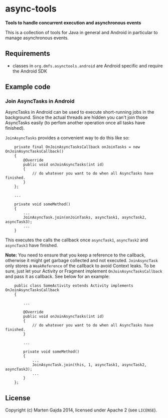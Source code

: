 # async-tools

__Tools to handle concurrent execution and asynchronous events__

This is a collection of tools for Java in general and Android in particular to manage asynchronous events.


## Requirements

* classes in `org.dmfs.asynctools.android` are Android specific and require the Android SDK

## Example code

### Join AsyncTasks in Android

AsyncTasks in Android can be used to execute short-running jobs in the background. Since the actual threads are hidden you can't join those AsyncTasks easily (to perfom another operation once all tasks have finished).

`JoinAsyncTasks` provides a convenient way to do this like so:

		private final OnJoinAsyncTasksCallback onJoinTasks = new OnJoinAsyncTasksCallback()
		{
			@Override
			public void onJoinAsyncTasks(int id)
			{
				// do whatever you want to do when all AsyncTasks have finished.
			}
		};

		...

		private void someMethod()
		{
			...
			JoinAsyncTask.join(onJoinTasks, asyncTask1, asyncTask2, asyncTask3);
			...
		}

This executes the calls the callback once `asyncTask1`, `asyncTask2` and `asyncTask3` have finished.

**Note:** You need to ensure that you keep a reference to the callback, otherwise it might get garbage collected and not executed. `JoinAsyncTask` only stores a `WeakReference` of the callback to avoid Context leaks. To be sure, just let your Activity or Fragment implement `OnJoinAsyncTasksCallback` and pass it as callback. See below for an example:

		public class SomeActivity extends Activity implements OnJoinAsyncTasksCallback
		{

			...

			@Override
			public void onJoinAsyncTasks(int id)
			{
				// do whatever you want to do when all AsyncTasks have finished.
			}

			...

			private void someMethod()
			{
				...
				JoinAsyncTask.join(this, 1, asyncTask1, asyncTask2, asyncTask3);
				...
			}
		};


## License

Copyright (c) Marten Gajda 2014, licensed under Apache 2 (see `LICENSE`).

